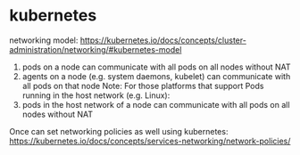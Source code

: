 # kubernetes

networking model:  https://kubernetes.io/docs/concepts/cluster-administration/networking/#kubernetes-model

1. pods on a node can communicate with all pods on all nodes without NAT
2. agents on a node (e.g. system daemons, kubelet) can communicate with all pods on that node
Note: For those platforms that support Pods running in the host network (e.g. Linux):
3. pods in the host network of a node can communicate with all pods on all nodes without NAT

Once can set networking policies as well using kubernetes:
https://kubernetes.io/docs/concepts/services-networking/network-policies/



